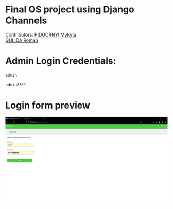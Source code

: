 # Final OS project using Django Channels

Contributors:
[PIDGORNYI Mykyta](https://github.com/InWamos)  
[GULIDA Roman](https://github.com/roman-gulida)

# Admin Login Credentials:
```login
admin
```

```password
admin88**
```

# Login form preview
![Login Form](./images/login_form.png)
